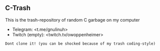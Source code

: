 ## C-Trash

This is the trash-repository of random C garbage on my computer

- Telegram: <t.me/gnulinuh>
- Twitch (empty): <twitch.tv/owoppenheimer>

`Dont clone it! (you can be shocked because of my trash coding-style)`
